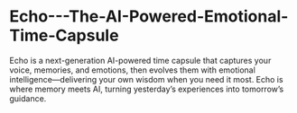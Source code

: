 # Echo---The-AI-Powered-Emotional-Time-Capsule
Echo is a next-generation AI-powered time capsule that captures your voice, memories, and emotions, then evolves them with emotional intelligence—delivering your own wisdom when you need it most. Echo is where memory meets AI, turning yesterday’s experiences into tomorrow’s guidance.
